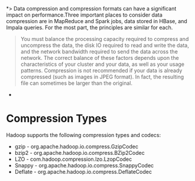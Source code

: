 <!-- TITLE: Data Compression -->

*> Data compression and compression formats can have a significant impact on performance.Three important places to consider data compression are in MapReduce and Spark jobs, data stored in HBase, and Impala queries. For the most part, the principles are similar for each.
> You must balance the processing capacity required to compress and uncompress the data, the disk IO required to read and write the data, and the network bandwidth required to send the data across the network. The correct balance of these factors depends upon the characteristics of your cluster and your data, as well as your usage patterns.
> Compression is not recommended if your data is already compressed (such as images in JPEG format). In fact, the resulting file can sometimes be larger than the original.
*
# Compression Types
Hadoop supports the following compression types and codecs:

* gzip - org.apache.hadoop.io.compress.GzipCodec
* bzip2 - org.apache.hadoop.io.compress.BZip2Codec
* LZO - com.hadoop.compression.lzo.LzopCodec
* Snappy - org.apache.hadoop.io.compress.SnappyCodec
* Deflate - org.apache.hadoop.io.compress.DeflateCodec